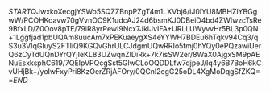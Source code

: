 $START$QJwxkoXecgjYSWo5SQZZBnpPZgT4m1LXVbj6/iJ0iYU8MBHZlYBGgwW/PCOHKqavw70gVvnOC9K1udcAJ24d6bsmKJ0DBeiD4bd4ZWIwzcTsRe9BfxLD/Z0Oov8pTE/79iR8yrPewI9Ncx7JklJvIFA+URLLUWyvvHr5BL3p0QN+1Lggfjad1pbUQAm8uucAm7xPEKuaeygXS4eYYWH7BDEu6hTqkv94Cq3/qS3u3VIqGIuyS2FTIiQ9KGQvGhrULCJdgmUQwRRIo5tmj0hYQy0ePQzawiUerQ6zCyTdUQnDYrQYjIeKL83UZwqnZlDiRk+7k7isSW2er/8WaX0AjgxSM9pAENuEsxksphC619/7QEIpVPQcgSst5GlwCLoOQDDLfw7djpeJ/Iq4y6B7BoH6kCvUHjBk+/yoIwFxyPri8KzOerZRjAFOry/0QCnl2egG25oDL4XgMoDqgSfZKQ==$END$
